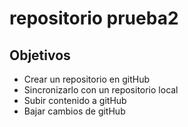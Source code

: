 # repositorio prueba2

## Objetivos

- Crear un repositorio en gitHub
- Sincronizarlo con un repositorio local
- Subir contenido a gitHub
- Bajar cambios de gitHub

